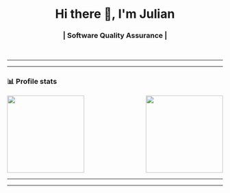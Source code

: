 
<h1 align="center">  Hi there 👋, I'm Julian </h1>

<h3 align="center"> | Software Quality Assurance | </h3> <br>

--------------------------------------------------------------------------------------------------------------------------------------------------------------------
-----------------
### 📊 Profile stats

<img align="right" height="180em" src="https://github-readme-stats.vercel.app/api/top-langs/?username=july-nym&show_icons=true&title_color=fff&icon_color=79ff97&text_color=9f9f9f&bg_color=151515&layout=compact&langs_count=7" />
<img height="180em" src="https://github-readme-stats.vercel.app/api?username=july-nym&show_icons=true&title_color=fff&icon_color=79ff97&text_color=9f9f9f&bg_color=151515" />

--------------------------------------------------------------------------------------------------------------------------------------------------------------------
------------------


